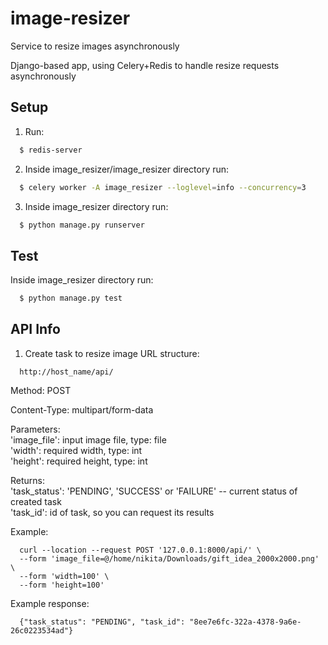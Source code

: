 # image-resizer
Service to resize images asynchronously

Django-based app, using Celery+Redis to handle resize requests asynchronously

## Setup

1. Run:
```bash
  $ redis-server
```
2. Inside image_resizer/image_resizer directory run:
```bash
  $ celery worker -A image_resizer --loglevel=info --concurrency=3
```
3. Inside image_resizer directory run:
```bash
  $ python manage.py runserver
```

## Test

Inside image_resizer directory run:
```bash
  $ python manage.py test
```
## API Info

1. Create task to resize image
URL structure:
```
  http://host_name/api/
```
Method: POST

Content-Type: multipart/form-data  

Parameters:  
'image_file': input image file, type: file  
'width': required width, type: int  
'height': required height, type: int  

Returns:  
'task_status': 'PENDING', 'SUCCESS' or 'FAILURE' -- current status of created task  
'task_id': id of task, so you can request its results

Example:  
```curl
  curl --location --request POST '127.0.0.1:8000/api/' \
  --form 'image_file=@/home/nikita/Downloads/gift_idea_2000x2000.png' \
  --form 'width=100' \
  --form 'height=100'  
```  
Example response:  
```
  {"task_status": "PENDING", "task_id": "8ee7e6fc-322a-4378-9a6e-26c0223534ad"}
```
